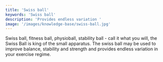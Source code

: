 ```yaml
---
title: 'Swiss ball'
keywords: 'Swiss ball'
description: 'Provides endless variation '
image: '/images/knowledge-base/swiss-ball.jpg'
---
```

Swiss ball, fitness ball, physioball, stability ball -  call it what you will, the Swiss Ball is  king of the small apparatus. The swiss ball may be used to improve balance, stability and strength and provides endless variation in your exercise regime.